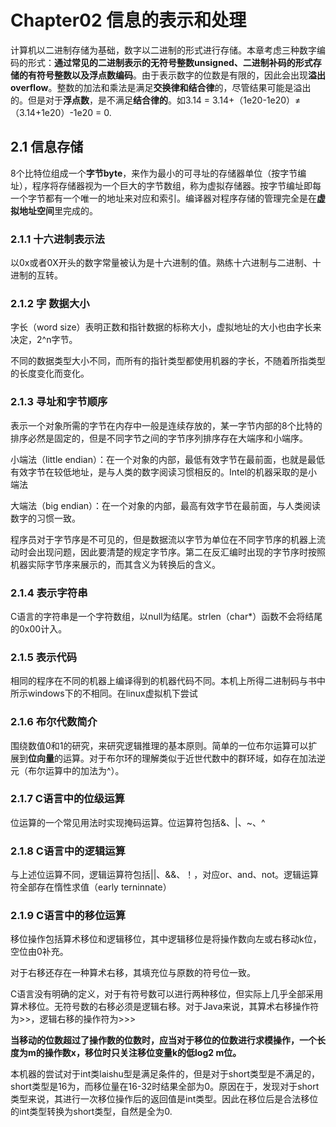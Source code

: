 # Chapter02 信息的表示和处理

计算机以二进制存储为基础，数字以二进制的形式进行存储。本章考虑三种数字编码的形式：**通过常见的二进制表示的无符号整数unsigned、二进制补码的形式存储的有符号整数以及浮点数编码**。由于表示数字的位数是有限的，因此会出现**溢出overflow**。整数的加法和乘法是满足**交换律和结合律**的，尽管结果可能是溢出的。但是对于**浮点数**，是不满足**结合律的**。如3.14 = 3.14+（1e20-1e20）≠（3.14+1e20）-1e20 = 0.

## 2.1 信息存储

8个比特位组成一个**字节byte**，来作为最小的可寻址的存储器单位（按字节编址），程序将存储器视为一个巨大的字节数组，称为虚拟存储器。按字节编址即每一个字节都有一个唯一的地址来对应和索引。编译器对程序存储的管理完全是在**虚拟地址空间**里完成的。

### 2.1.1 十六进制表示法

以0x或者0X开头的数字常量被认为是十六进制的值。熟练十六进制与二进制、十进制的互转。

### 2.1.2 字 数据大小

字长（word size）表明正数和指针数据的标称大小，虚拟地址的大小也由字长来决定，2^n字节。

不同的数据类型大小不同，而所有的指针类型都使用机器的字长，不随着所指类型的长度变化而变化。

### 2.1.3 寻址和字节顺序

表示一个对象所需的字节在内存中一般是连续存放的，某一字节内部的8个比特的排序必然是固定的，但是不同字节之间的字节序列排序存在大端序和小端序。

小端法（little endian）：在一个对象的内部，最低有效字节在最前面，也就是最低有效字节在较低地址，是与人类的数字阅读习惯相反的。Intel的机器采取的是小端法

大端法（big endian）：在一个对象的内部，最高有效字节在最前面，与人类阅读数字的习惯一致。

程序员对于字节序是不可见的，但是数据流以字节为单位在不同字节序的机器上流动时会出现问题，因此要清楚的规定字节序。第二在反汇编时出现的字节序时按照机器实际字节序来展示的，而其含义为转换后的含义。

### 2.1.4 表示字符串

C语言的字符串是一个字符数组，以null为结尾。strlen（char*）函数不会将结尾的0x00计入。

### 2.1.5 表示代码

相同的程序在不同的机器上编译得到的机器代码不同。本机上所得二进制码与书中所示windows下的不相同。在linux虚拟机下尝试

### 2.1.6 布尔代数简介

围绕数值0和1的研究，来研究逻辑推理的基本原则。简单的一位布尔运算可以扩展到**位向量**的运算。对于布尔环的理解类似于近世代数中的群环域，如存在加法逆元（布尔运算中的加法为^）。

### 2.1.7 C语言中的位级运算

位运算的一个常见用法时实现掩码运算。位运算符包括&、|、~、^

### 2.1.8 C语言中的逻辑运算

与上述位运算不同，逻辑运算符包括||、&&、！，对应or、and、not。逻辑运算符全部存在惰性求值（early terninnate）

### 2.1.9 C语言中的移位运算

移位操作包括算术移位和逻辑移位，其中逻辑移位是将操作数向左或右移动k位，空位由0补充。

对于右移还存在一种算术右移，其填充位与原数的符号位一致。

C语言没有明确的定义，对于有符号数可以进行两种移位，但实际上几乎全部采用算术移位。无符号数的右移必须是逻辑右移。对于Java来说，其算术右移操作符为>>，逻辑右移的操作符为>>>

**当移动的位数超过了操作数的位数时，应当对于移位的位数进行求模操作，一个长度为m的操作数x，移位时只关注移位变量k的低log2 m位。**

本机器的尝试对于int类laishu型是满足条件的，但是对于short类型是不满足的，short类型是16为，而移位量在16-32时结果全部为0。原因在于，发现对于short类型来说，其进行一次移位操作后的返回值是int类型。因此在移位后是合法移位的int类型转换为short类型，自然是全为0.

